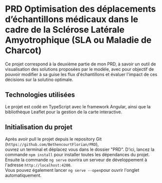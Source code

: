 # PRD  Optimisation des déplacements d’échantillons médicaux dans le cadre de la Sclérose Latérale Amyotrophique (SLA ou Maladie de Charcot)

Ce projet correspond à la deuxième partie de mon PRD, à savoir un outil de visualisation des solutions proposées par le modèle,
avec pour objectif de pouvoir modifier à sa guise les flux d'échantillons et évaluer l'impact de ces décisions sur la solutino optimale.

## Technologies utilisées

Le projet est codé en TypeScript avec le framework Angular, ainsi que la bibliothèque Leaflet pour la gestion de la carte interactive.

## Initialisation du projet

Après avoir pull le projet depuis le repository Git (`https://github.com/BethencourtFlorian/PRD`),  
ouvrez un terminal et déplacez vous dans le dossier "PRD".
D'ici, lancez la commande `npm install` pour installer toutes les dépendances du projet.  
Ensuite la commande `ng serve` ouvrira un serveur de développement à l'adresse `http://localhost:4200`.  
Vous pouvez également lancer `ng serve --open`pour ouvrir l'onglet automatiquement.  